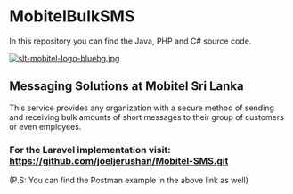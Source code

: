 # MobitelBulkSMS

In this repository you can find the Java, PHP and C# source code. 

[![slt-mobitel-logo-bluebg.jpg](https://i.postimg.cc/YCfBs8W5/slt-mobitel-logo-bluebg.jpg)](https://postimg.cc/CR12ZGJ7)

## Messaging Solutions at Mobitel Sri Lanka
This service provides any organization with a secure method of sending and receiving bulk amounts of short messages to their group of customers or even employees.

### For the Laravel implementation visit: https://github.com/joeljerushan/Mobitel-SMS.git
(P.S: You can find the Postman example in the above link as well)
